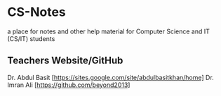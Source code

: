 # CS-Notes
a place for notes and other help material for Computer Science and IT (CS/IT) students

## Teachers Website/GitHub
Dr. Abdul Basit [https://sites.google.com/site/abdulbasitkhan/home]
Dr. Imran Ali [https://github.com/beyond2013]
